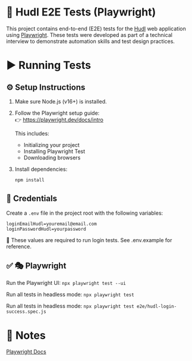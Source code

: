 # 📘 Hudl E2E Tests (Playwright)
This project contains end-to-end (E2E) tests for the [Hudl](https://www.hudl.com/) web application using [Playwright](https://playwright.dev/). These tests were developed as part of a technical interview to demonstrate automation skills and test design practices.

# ▶️ Running Tests

## ⚙️ Setup Instructions

1. Make sure Node.js (v16+) is installed.
2. Follow the Playwright setup guide:  
   👉 https://playwright.dev/docs/intro

   This includes:
   - Initializing your project
   - Installing Playwright Test
   - Downloading browsers

3. Install dependencies:

   ```bash
   npm install


## 🔐 Credentials

Create a `.env` file in the project root with the following variables:

```env
loginEmailHudl=youremail@email.com
loginPasswordHudl=yourpassword
```
📌 These values are required to run login tests. See .env.example for reference.

## ✅ 🎭 Playwright

Run the Playwright UI:
`npx playwright test --ui`

Run all tests in headless mode:
`npx playwright test`

Run all tests in headless mode:
`npx playwright test e2e/hudl-login-success.spec.js`

# 📌 Notes
[Playwright Docs](https://playwright.dev/)
